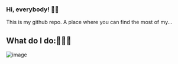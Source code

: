 ### Hi, everybody! 👋🏻

This is my github repo. A place where you can find the most of my...

## What do I do:🧑🏼‍💻

![image](https://raw.githubusercontent.com/jrcarob/jrcarob/master/img/background_smaller.jpg) 
